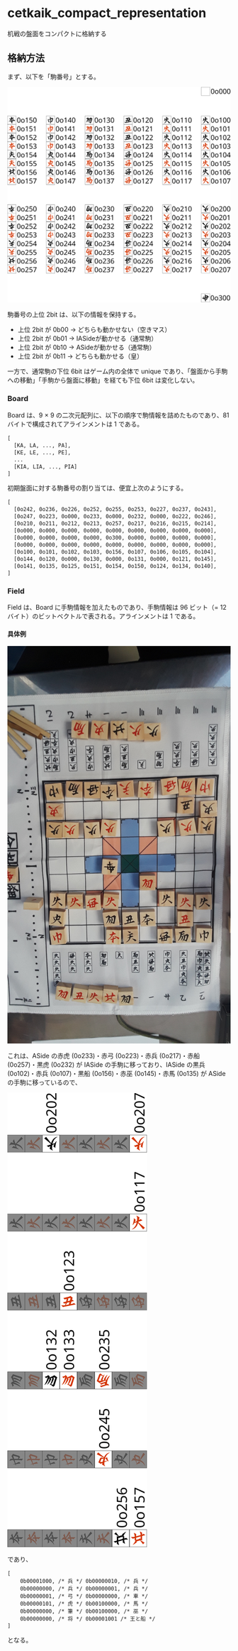 # cetkaik_compact_representation
机戦の盤面をコンパクトに格納する

## 格納方法

まず、以下を「駒番号」とする。

![](piece_number.png)

駒番号の上位 2bit は、以下の情報を保持する。

- 上位 2bit が 0b00 → どちらも動かせない（空きマス）
- 上位 2bit が 0b01 → IASideが動かせる（通常駒） 
- 上位 2bit が 0b10 → ASideが動かせる（通常駒）
- 上位 2bit が 0b11 → どちらも動かせる（皇）

一方で、通常駒の下位 6bit はゲーム内の全体で unique であり、「盤面から手駒への移動」「手駒から盤面に移動」を経ても下位 6bit は変化しない。

### Board
Board は、9 × 9 の二次元配列に、以下の順序で駒情報を詰めたものであり、81 バイトで構成されてアラインメントは 1 である。

```
[
  [KA, LA, ..., PA],
  [KE, LE, ..., PE],
  ...
  [KIA, LIA, ..., PIA]
]
```

初期盤面に対する駒番号の割り当ては、便宜上次のようにする。

```
[
  [0o242, 0o236, 0o226, 0o252, 0o255, 0o253, 0o227, 0o237, 0o243],
  [0o247, 0o223, 0o000, 0o233, 0o000, 0o232, 0o000, 0o222, 0o246],
  [0o210, 0o211, 0o212, 0o213, 0o257, 0o217, 0o216, 0o215, 0o214],
  [0o000, 0o000, 0o000, 0o000, 0o000, 0o000, 0o000, 0o000, 0o000],
  [0o000, 0o000, 0o000, 0o000, 0o300, 0o000, 0o000, 0o000, 0o000], 
  [0o000, 0o000, 0o000, 0o000, 0o000, 0o000, 0o000, 0o000, 0o000], 
  [0o100, 0o101, 0o102, 0o103, 0o156, 0o107, 0o106, 0o105, 0o104], 
  [0o144, 0o120, 0o000, 0o130, 0o000, 0o131, 0o000, 0o121, 0o145], 
  [0o141, 0o135, 0o125, 0o151, 0o154, 0o150, 0o124, 0o134, 0o140],
]
```

### Field
Field は、Board に手駒情報を加えたものであり、手駒情報は 96 ビット（= 12 バイト）のビットベクトルで表される。アラインメントは 1 である。


#### 具体例
![](20220617_161810.jpg)

これは、ASide の赤虎 (0o233)・赤弓 (0o223)・赤兵 (0o217)・赤船 (0o257)・黒虎 (0o232) が IASide の手駒に移っており、IASide の黒兵 (0o102)・赤兵 (0o107)・黒船 (0o156)・赤巫 (0o145)・赤馬 (0o135) が ASide の手駒に移っているので、

![](piece_number_to_flag.png)

であり、

```
[
    0b00001000, /* 兵 */ 0b00000010, /* 兵 */
    0b00000000, /* 兵 */ 0b00000001, /* 兵 */
    0b00000001, /* 弓 */ 0b00000000, /* 車 */
    0b00000101, /* 虎 */ 0b00100000, /* 馬 */
    0b00000000, /* 筆 */ 0b00100000, /* 巫 */
    0b00000000, /* 将 */ 0b00001001 /* 王と船 */
]
```

となる。

